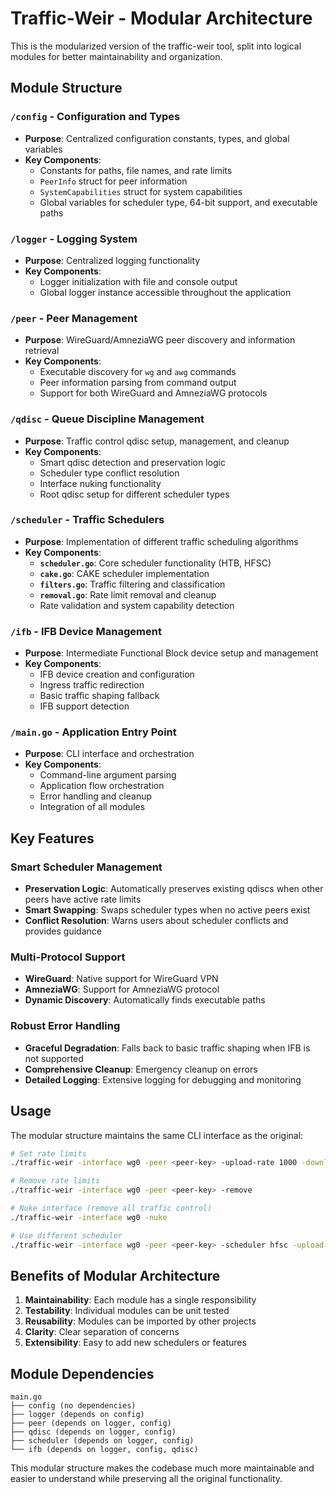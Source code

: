 # Traffic-Weir - Modular Architecture

This is the modularized version of the traffic-weir tool, split into logical modules for better maintainability and organization.

## Module Structure

### `/config` - Configuration and Types
- **Purpose**: Centralized configuration constants, types, and global variables
- **Key Components**:
  - Constants for paths, file names, and rate limits
  - `PeerInfo` struct for peer information
  - `SystemCapabilities` struct for system capabilities
  - Global variables for scheduler type, 64-bit support, and executable paths

### `/logger` - Logging System
- **Purpose**: Centralized logging functionality
- **Key Components**:
  - Logger initialization with file and console output
  - Global logger instance accessible throughout the application

### `/peer` - Peer Management
- **Purpose**: WireGuard/AmneziaWG peer discovery and information retrieval
- **Key Components**:
  - Executable discovery for `wg` and `awg` commands
  - Peer information parsing from command output
  - Support for both WireGuard and AmneziaWG protocols

### `/qdisc` - Queue Discipline Management
- **Purpose**: Traffic control qdisc setup, management, and cleanup
- **Key Components**:
  - Smart qdisc detection and preservation logic
  - Scheduler type conflict resolution
  - Interface nuking functionality
  - Root qdisc setup for different scheduler types

### `/scheduler` - Traffic Schedulers
- **Purpose**: Implementation of different traffic scheduling algorithms
- **Key Components**:
  - **`scheduler.go`**: Core scheduler functionality (HTB, HFSC)
  - **`cake.go`**: CAKE scheduler implementation
  - **`filters.go`**: Traffic filtering and classification
  - **`removal.go`**: Rate limit removal and cleanup
  - Rate validation and system capability detection

### `/ifb` - IFB Device Management
- **Purpose**: Intermediate Functional Block device setup and management
- **Key Components**:
  - IFB device creation and configuration
  - Ingress traffic redirection
  - Basic traffic shaping fallback
  - IFB support detection

### `/main.go` - Application Entry Point
- **Purpose**: CLI interface and orchestration
- **Key Components**:
  - Command-line argument parsing
  - Application flow orchestration
  - Error handling and cleanup
  - Integration of all modules

## Key Features

### Smart Scheduler Management
- **Preservation Logic**: Automatically preserves existing qdiscs when other peers have active rate limits
- **Smart Swapping**: Swaps scheduler types when no active peers exist
- **Conflict Resolution**: Warns users about scheduler conflicts and provides guidance

### Multi-Protocol Support
- **WireGuard**: Native support for WireGuard VPN
- **AmneziaWG**: Support for AmneziaWG protocol
- **Dynamic Discovery**: Automatically finds executable paths

### Robust Error Handling
- **Graceful Degradation**: Falls back to basic traffic shaping when IFB is not supported
- **Comprehensive Cleanup**: Emergency cleanup on errors
- **Detailed Logging**: Extensive logging for debugging and monitoring

## Usage

The modular structure maintains the same CLI interface as the original:

```bash
# Set rate limits
./traffic-weir -interface wg0 -peer <peer-key> -upload-rate 1000 -download-rate 2000 -scheduler htb

# Remove rate limits
./traffic-weir -interface wg0 -peer <peer-key> -remove

# Nuke interface (remove all traffic control)
./traffic-weir -interface wg0 -nuke

# Use different scheduler
./traffic-weir -interface wg0 -peer <peer-key> -scheduler hfsc -upload-rate 1000
```

## Benefits of Modular Architecture

1. **Maintainability**: Each module has a single responsibility
2. **Testability**: Individual modules can be unit tested
3. **Reusability**: Modules can be imported by other projects
4. **Clarity**: Clear separation of concerns
5. **Extensibility**: Easy to add new schedulers or features

## Module Dependencies

```
main.go
├── config (no dependencies)
├── logger (depends on config)
├── peer (depends on logger, config)
├── qdisc (depends on logger, config)
├── scheduler (depends on logger, config)
└── ifb (depends on logger, config, qdisc)
```

This modular structure makes the codebase much more maintainable and easier to understand while preserving all the original functionality.
